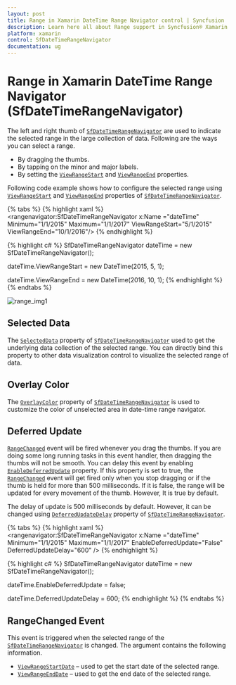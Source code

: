```yaml
---
layout: post
title: Range in Xamarin DateTime Range Navigator control | Syncfusion
description: Learn here all about Range support in Syncfusion® Xamarin DateTime Range Navigator (SfDateTimeRangeNavigator) control and more.
platform: xamarin
control: SfDateTimeRangeNavigator
documentation: ug
---
```


# Range in Xamarin DateTime Range Navigator (SfDateTimeRangeNavigator)

The left and right thumb of [`SfDateTimeRangeNavigator`](https://help.syncfusion.com/cr/xamarin/Syncfusion.RangeNavigator.XForms.SfDateTimeRangeNavigator.html) are used to indicate the selected range in the large collection of data. Following are the ways you can select a range.

* By dragging the thumbs.
* By tapping on the minor and major labels.
* By setting the [`ViewRangeStart`](https://help.syncfusion.com/cr/xamarin/Syncfusion.RangeNavigator.XForms.SfDateTimeRangeNavigator.html#Syncfusion_RangeNavigator_XForms_SfDateTimeRangeNavigator_ViewRangeStart) and [`ViewRangeEnd`](https://help.syncfusion.com/cr/xamarin/Syncfusion.RangeNavigator.XForms.SfDateTimeRangeNavigator.html#Syncfusion_RangeNavigator_XForms_SfDateTimeRangeNavigator_ViewRangeEnd) properties.

Following code example shows how to configure the selected range using [`ViewRangeStart`](https://help.syncfusion.com/cr/xamarin/Syncfusion.RangeNavigator.XForms.SfDateTimeRangeNavigator.html#Syncfusion_RangeNavigator_XForms_SfDateTimeRangeNavigator_ViewRangeStart) and [`ViewRangeEnd`](https://help.syncfusion.com/cr/xamarin/Syncfusion.RangeNavigator.XForms.SfDateTimeRangeNavigator.html#Syncfusion_RangeNavigator_XForms_SfDateTimeRangeNavigator_ViewRangeEnd) properties of [`SfDateTimeRangeNavigator`](https://help.syncfusion.com/cr/xamarin/Syncfusion.RangeNavigator.XForms.SfDateTimeRangeNavigator.html).

{% tabs %}
{% highlight xaml %}
<rangenavigator:SfDateTimeRangeNavigator x:Name ="dateTime" Minimum="1/1/2015" 
	Maximum="1/1/2017" ViewRangeStart="5/1/2015" ViewRangeEnd="10/1/2016"/>
{% endhighlight %}

{% highlight c# %}
SfDateTimeRangeNavigator dateTime = new SfDateTimeRangeNavigator(); 

dateTime.ViewRangeStart = new DateTime(2015, 5, 1);

dateTime.ViewRangeEnd = new DateTime(2016, 10, 1);
{% endhighlight %}
{% endtabs %}

![range_img1](range_images/range_img1.png)

## Selected Data

The [`SelectedData`](https://help.syncfusion.com/cr/xamarin/Syncfusion.RangeNavigator.XForms.SfDateTimeRangeNavigator.html#Syncfusion_RangeNavigator_XForms_SfDateTimeRangeNavigator_SelectedData) property of [`SfDateTimeRangeNavigator`](https://help.syncfusion.com/cr/xamarin/Syncfusion.RangeNavigator.XForms.SfDateTimeRangeNavigator.html) used to get the underlying data collection of the selected range. You can directly bind this property to other data visualization control to visualize the selected range of data.

## Overlay Color

The [`OverlayColor`](https://help.syncfusion.com/cr/xamarin/Syncfusion.RangeNavigator.XForms.SfDateTimeRangeNavigator.html#Syncfusion_RangeNavigator_XForms_SfDateTimeRangeNavigator_OverlayColor) property of [`SfDateTimeRangeNavigator`](https://help.syncfusion.com/cr/xamarin/Syncfusion.RangeNavigator.XForms.SfDateTimeRangeNavigator.html) is used to customize the color of unselected area in date-time range navigator.

## Deferred Update

[`RangeChanged`](https://help.syncfusion.com/cr/xamarin/Syncfusion.RangeNavigator.XForms.SfDateTimeRangeNavigator.html#Syncfusion_RangeNavigator_XForms_SfDateTimeRangeNavigator_RangeChanged) event will be fired whenever you drag the thumbs. If you are doing some long running tasks in this event handler, then dragging the thumbs will not be smooth. You can delay this event by enabling [`EnableDeferredUpdate`](https://help.syncfusion.com/cr/xamarin/Syncfusion.RangeNavigator.XForms.SfDateTimeRangeNavigator.html#Syncfusion_RangeNavigator_XForms_SfDateTimeRangeNavigator_EnableDeferredUpdate) property. If this property is set to true, the [`RangeChanged`](https://help.syncfusion.com/cr/xamarin/Syncfusion.RangeNavigator.XForms.SfDateTimeRangeNavigator.html#Syncfusion_RangeNavigator_XForms_SfDateTimeRangeNavigator_RangeChanged) event will get fired only when you stop dragging or if the thumb is held for more than 500 milliseconds. If it is false, the range will be updated for every movement of the thumb. However, It is true by default.

The delay of update is 500 milliseconds by default. However, it can be changed using [`DeferredUpdateDelay`](https://help.syncfusion.com/cr/xamarin/Syncfusion.RangeNavigator.XForms.SfDateTimeRangeNavigator.html#Syncfusion_RangeNavigator_XForms_SfDateTimeRangeNavigator_DeferredUpdateDelay) property of [`SfDateTimeRangeNavigator`](https://help.syncfusion.com/cr/xamarin/Syncfusion.RangeNavigator.XForms.SfDateTimeRangeNavigator.html).

{% tabs %}
{% highlight xaml %}
<rangenavigator:SfDateTimeRangeNavigator x:Name ="dateTime" Minimum="1/1/2015" 
	Maximum="1/1/2017" EnableDeferredUpdate="False" DeferredUpdateDelay="600" />
{% endhighlight %}

{% highlight c# %}
SfDateTimeRangeNavigator dateTime = new SfDateTimeRangeNavigator(); 

dateTime.EnableDeferredUpdate = false;

dateTime.DeferredUpdateDelay = 600;
{% endhighlight %}
{% endtabs %}

## RangeChanged Event

This event is triggered when the selected range of the [`SfDateTimeRangeNavigator`](https://help.syncfusion.com/cr/xamarin/Syncfusion.RangeNavigator.XForms.SfDateTimeRangeNavigator.html) is changed. The argument contains the following information.

* [`ViewRangeStartDate`](https://help.syncfusion.com/cr/xamarin/Syncfusion.RangeNavigator.XForms.RangeChangedEventArgs.html#Syncfusion_RangeNavigator_XForms_RangeChangedEventArgs_ViewRangeStartDate) – used to get the start date of the selected range.
* [`ViewRangeEndDate`](https://help.syncfusion.com/cr/xamarin/Syncfusion.RangeNavigator.XForms.RangeChangedEventArgs.html#Syncfusion_RangeNavigator_XForms_RangeChangedEventArgs_ViewRangeEndDate) – used to get the end date of the selected range.
